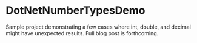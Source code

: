 # DotNetNumberTypesDemo

Sample project demonstrating a few cases where int, double, and decimal might have unexpected results.  Full blog post is forthcoming.

